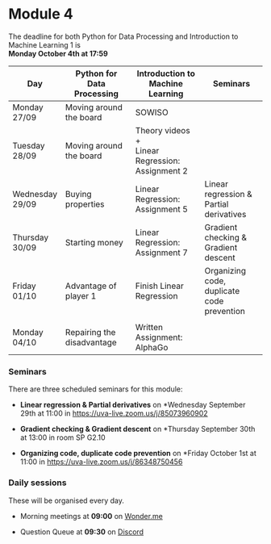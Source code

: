 
# Module 4

The deadline for both Python for Data Processing and Introduction to Machine Learning 1 is<br>**Monday October 4th at 17:59**

| Day                | Python for<br>Data Processing        | Introduction to<br>Machine Learning   | Seminars                                    |
|--------------------|--------------------------------------|---------------------------------------|---------------------------------------------|
| Monday<br>27/09    | Moving around the board              | SOWISO                                |                                             |
| Tuesday<br>28/09   | Moving around the board              | Theory videos +<br>Linear Regression:<br>Assignment 2 |                             |
| Wednesday<br>29/09 | Buying properties                    | Linear Regression:<br>Assignment 5    | Linear regression &<br>Partial derivatives  |
| Thursday<br>30/09  | Starting money                       | Linear Regression:<br>Assignment 7    | Gradient checking &<br>Gradient descent     |
| Friday<br>01/10    | Advantage of player 1                | Finish Linear Regression              | Organizing code, duplicate<br>code prevention |
|                    |                                      |                                       |                                               |
| Monday<br>04/10    | Repairing the disadvantage           | Written Assignment: AlphaGo           |                                             |

### Seminars

There are three scheduled seminars for this module:

* **Linear regression & Partial derivatives** on *Wednesday September 29th at 11:00 in <https://uva-live.zoom.us/j/85073960902>

* **Gradient checking & Gradient descent** on *Thursday September 30th at 13:00 in room SP G2.10

* **Organizing code, duplicate code prevention** on *Friday October 1st at 11:00 in <https://uva-live.zoom.us/j/86348750456>

### Daily sessions

These will be organised every day.

* Morning meetings at **09:00** on [Wonder.me](https://www.wonder.me/r?id=c6cdcb4d-7901-44dc-9b9f-fe90898c22a5)

* Question Queue at **09:30** on [Discord](https://discord.gg/y9BVSck5z5)

